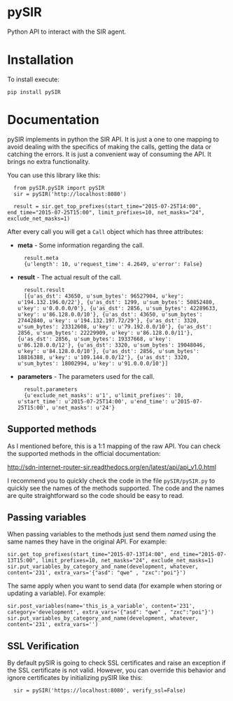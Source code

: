 # pySIR

Python API to interact with the SIR agent.

# Installation

To install execute:

    pip install pySIR

# Documentation

pySIR implements in python the SIR API. It is just a one to one mapping to avoid dealing with the specifics of making the calls, getting the data or catching the errors. It is just a convenient way of consuming the API. It brings no extra functionality.

You can use this library like this:

      from pySIR.pySIR import pySIR
      sir = pySIR('http://localhost:8080')

      result = sir.get_top_prefixes(start_time="2015-07-25T14:00", end_time="2015-07-25T15:00", limit_prefixes=10, net_masks="24", exclude_net_masks=1)

After every call you will get a ```Call``` object which has three attributes:

* **meta** - Some information regarding the call.

        result.meta
        {u'length': 10, u'request_time': 4.2649, u'error': False}

* **result** - The actual result of the call.

        result.result
        [{u'as_dst': 43650, u'sum_bytes': 96527904, u'key': u'194.132.196.0/22'}, {u'as_dst': 1299, u'sum_bytes': 50852480, u'key': u'0.0.0.0/0'}, {u'as_dst': 2856, u'sum_bytes': 42289633, u'key': u'86.128.0.0/10'}, {u'as_dst': 43650, u'sum_bytes': 27442840, u'key': u'194.132.197.72/29'}, {u'as_dst': 3320, u'sum_bytes': 23312608, u'key': u'79.192.0.0/10'}, {u'as_dst': 2856, u'sum_bytes': 22229909, u'key': u'86.128.0.0/11'}, {u'as_dst': 2856, u'sum_bytes': 19337668, u'key': u'86.128.0.0/12'}, {u'as_dst': 3320, u'sum_bytes': 19048046, u'key': u'84.128.0.0/10'}, {u'as_dst': 2856, u'sum_bytes': 18816388, u'key': u'109.144.0.0/12'}, {u'as_dst': 3320, u'sum_bytes': 18002994, u'key': u'91.0.0.0/10'}]

* **parameters** - The parameters used for the call.

        result.parameters
        {u'exclude_net_masks': u'1', u'limit_prefixes': 10, u'start_time': u'2015-07-25T14:00', u'end_time': u'2015-07-25T15:00', u'net_masks': u'24'}

## Supported methods

As I mentioned before, this is a 1:1 mapping of the raw API. You can check the supported methods in the official documentation:

http://sdn-internet-router-sir.readthedocs.org/en/latest/api/api_v1.0.html

I recommend you to quickly check the code in the file ```pySIR/pySIR.py``` to quickly see the names of the methods supported. The code and the names are quite straightforward so the code should be easy to read.

## Passing variables

When passing variables to the methods just send them *named* using the same names they have in the original API. For example:

    sir.get_top_prefixes(start_time="2015-07-13T14:00", end_time="2015-07-13T15:00", limit_prefixes=10, net_masks="24", exclude_net_masks=1)
    sir.put_variables_by_category_and_name(development, whatever, content='231', extra_vars='{"asd": "qwe" , "zxc":"poi"}')

The same apply when you want to send data (for example when storing or updating a variable). For example:

    sir.post_variables(name='this_is_a_variable', content='231', category='development', extra_vars='{"asd": "qwe" , "zxc":"poi"}')
    sir.put_variables_by_category_and_name(development, whatever, content='231', extra_vars='')

## SSL Verification

By default pySIR is going to check SSL certificates and raise an exception if the SSL certificate is not valid. However,
you can override this behavior and ignore certificates by initializing pySIR like this:

      sir = pySIR('https://localhost:8080', verify_ssl=False)

